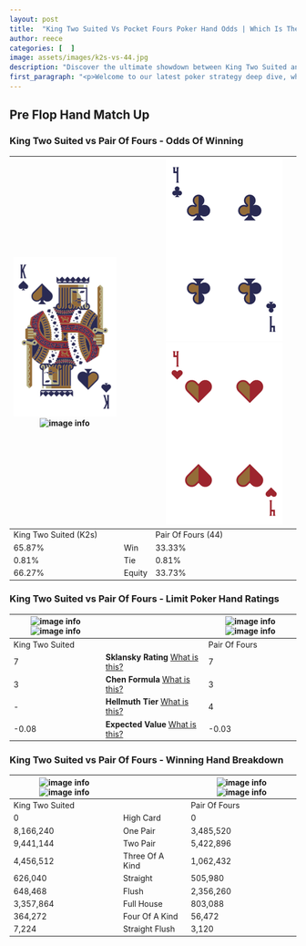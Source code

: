```yaml
---
layout: post
title:  "King Two Suited Vs Pocket Fours Poker Hand Odds | Which Is The Better Hand In Poker? A Complete Guide"
author: reece
categories: [  ]
image: assets/images/k2s-vs-44.jpg
description: "Discover the ultimate showdown between King Two Suited and Pair Of Fours in poker! Uncover the odds, strategies, and scenarios where one hand triumphs over the other. Get ready to up your poker game with this thrilling analysis."
first_paragraph: "<p>Welcome to our latest poker strategy deep dive, where we're pitting two distinct hands against each other in a high-stakes showdown: King Two Suited vs Pair Of Fours.</p><p>In the dynamic world of poker, every decision counts, and knowing which hand holds the upper hand is key to your success at the table.</p><p>In this article, we'll dissect these two hands, explore the scenarios where one dominates the other, and equip you with the knowledge to make strategic choices that can tip the odds in your favor.</p><p>Get ready to unravel the intriguing dynamics of these poker hands and elevate your game to new heights.</p>"
---
```




[comment]: # (sp0)

## Pre Flop Hand Match Up

<div class="table hand-ratings" markdown="1"> 



### King Two Suited vs Pair Of Fours - Odds Of Winning


    
| ![image info](assets/images/hand1/k.png) ![image info](assets/images/hand1/2s.png) |  | ![image info](assets/images/hand2/4.png) ![image info](assets/images/hand2/4o.png) |
| -------- | -------- | -------- |
| King Two Suited (K2s) |  | Pair Of Fours (44) |
| 65.87% | Win | 33.33% |
| 0.81% | Tie | 0.81% |
| 66.27% | Equity | 33.73% |




[comment]: # (sp1)



### King Two Suited vs Pair Of Fours - Limit Poker Hand Ratings


    
| ![image info](https://www.riverpairs.com/assets/images/hand1/k.png) ![image info](https://www.riverpairs.com/assets/images/hand1/2s.png) |  | ![image info](https://www.riverpairs.com/assets/images/hand2/4.png) ![image info](https://www.riverpairs.com/assets/images/hand2/4o.png) |
| -------- | -------- | -------- |
| King Two Suited |  | Pair Of Fours |
| 7 | **Sklansky Rating** [What is this?](/sklansky-rating-explained) | 7 |
| 3 | **Chen Formula** [What is this?](/chen-formula-explained) | 3 |
| - | **Hellmuth Tier** [What is this?](/Hellmuth-tier-explained) | 4 |
| -0.08 | **Expected Value** [What is this?](/expected-value-explained) | -0.03 |




[comment]: # (sp2)



### King Two Suited vs Pair Of Fours - Winning Hand Breakdown


    
| ![image info](https://www.riverpairs.com/assets/images/hand1/k.png) ![image info](https://www.riverpairs.com/assets/images/hand1/2s.png) |  | ![image info](https://www.riverpairs.com/assets/images/hand2/4.png) ![image info](https://www.riverpairs.com/assets/images/hand2/4o.png) |
| -------- | -------- | -------- |
| King Two Suited |  | Pair Of Fours |
| 0 | High Card | 0 |
| 8,166,240 | One Pair | 3,485,520 |
| 9,441,144 | Two Pair | 5,422,896 |
| 4,456,512 | Three Of A Kind | 1,062,432 |
| 626,040 | Straight | 505,980 |
| 648,468 | Flush | 2,356,260 |
| 3,357,864 | Full House | 803,088 |
| 364,272 | Four Of A Kind | 56,472 |
| 7,224 | Straight Flush | 3,120 |




[comment]: # (sp3)



</div>

[comment]: # (sp4)



[comment]: # (sp5)

